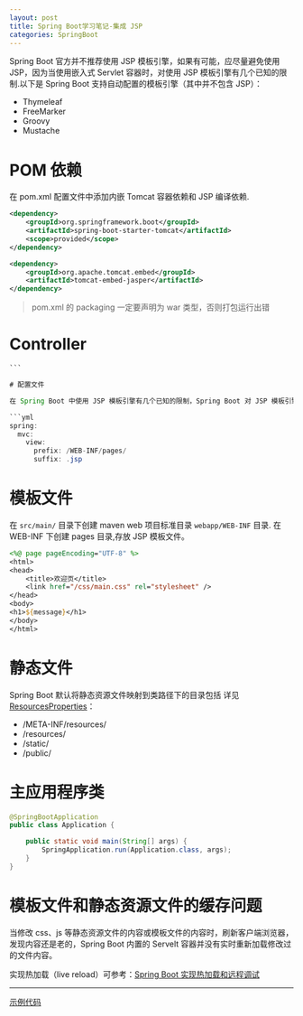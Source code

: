 ```yaml
---
layout: post
title: Spring Boot学习笔记-集成 JSP
categories: SpringBoot
---
```


Spring Boot 官方并不推荐使用 JSP 模板引擎，如果有可能，应尽量避免使用 JSP，因为当使用嵌入式 Servlet 容器时，对使用 JSP 模板引擎有几个已知的限制.以下是 Spring Boot 支持自动配置的模板引擎（其中并不包含 JSP）：

- Thymeleaf
- FreeMarker
- Groovy
- Mustache

# POM 依赖

在 pom.xml 配置文件中添加内嵌 Tomcat 容器依赖和 JSP 编译依赖.

```xml
<dependency>
    <groupId>org.springframework.boot</groupId>
    <artifactId>spring-boot-starter-tomcat</artifactId>
    <scope>provided</scope>
</dependency>

<dependency>
    <groupId>org.apache.tomcat.embed</groupId>
    <artifactId>tomcat-embed-jasper</artifactId>
</dependency>
```

> pom.xml 的 packaging 一定要声明为 war 类型，否则打包运行出错

# Controller

````java
```

# 配置文件

在 Spring Boot 中使用 JSP 模板引擎有几个已知的限制，Spring Boot 对 JSP 模板引擎没有提供自动配置的支持，你需要手工配置视图模板文件信息。`application.yml` 配置示例:

```yml
spring:
  mvc:
    view:
      prefix: /WEB-INF/pages/
      suffix: .jsp
````

# 模板文件

在 `src/main/` 目录下创建 maven web 项目标准目录 `webapp/WEB-INF` 目录. 在 WEB-INF 下创建 pages 目录,存放 JSP 模板文件。

```jsp
<%@ page pageEncoding="UTF-8" %>
<html>
<head>
    <title>欢迎页</title>
    <link href="/css/main.css" rel="stylesheet" />
</head>
<body>
<h1>${message}</h1>
</body>
</html>
```

# 静态文件

Spring Boot 默认将静态资源文件映射到类路径下的目录包括 详见 [ResourcesProperties](https://github.com/spring-projects/spring-boot/blob/master/spring-boot-project/spring-boot-autoconfigure/src/main/java/org/springframework/boot/autoconfigure/web/ResourceProperties.java#L41)：

- /META-INF/resources/
- /resources/
- /static/
- /public/

# 主应用程序类

```java
@SpringBootApplication
public class Application {

    public static void main(String[] args) {
        SpringApplication.run(Application.class, args);
    }
}
```

# 模板文件和静态资源文件的缓存问题

当修改 css、js 等静态资源文件的内容或模板文件的内容时，刷新客户端浏览器，发现内容还是老的，Spring Boot 内置的 Servelt 容器并没有实时重新加载修改过的文件内容。

实现热加载（live reload）可参考：[Spring Boot 实现热加载和远程调试](http://www.xiaokui.org/2017/05/03/springboot-live-reload/)

--------------------------------------------------------------------------------

[示例代码](https://github.com/xiaokuicui/spring-boot-cloud-learning-examples/tree/master/spring-boot-thymeleaf)
